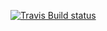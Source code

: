 
[![Travis Build status](https://travis-ci.org/alorence/django-modern-rpc.svg?branch=master)](https://travis-ci.org/alorence/django-modern-rpc)